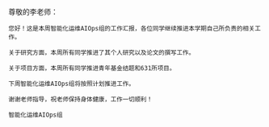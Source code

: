 尊敬的李老师：

    您好！这是本周智能化运维AIOps组的工作汇报，各位同学继续推进本学期自己所负责的相关工作。

    关于研究方面，本周所有同学推进了其个人研究以及论文的撰写工作。

    关于项目方面，本周所有同学推进青年基金结题和631所项目。

    下周智能化运维AIOps组将按照计划推进工作。

    谢谢老师指导，祝老师保持身体健康，工作一切顺利！

    智能化运维AIOps组
